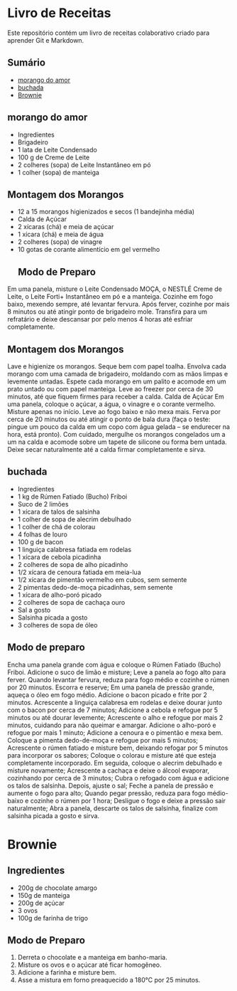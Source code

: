 # Livro de Receitas

Este repositório contém um livro de receitas colaborativo criado para aprender Git e Markdown.

## Sumário
- [morango do amor](receitas/morango-do-amor.md)
- [buchada](receitas/buchada.md)
- [Brownie](receitas/brownie.md)

## morango do amor
- Ingredientes
- Brigadeiro
- 1 lata de Leite Condensado 
- 100 g de Creme de Leite
- 2 colheres (sopa) de Leite Instantâneo em pó
- 1 colher (sopa) de manteiga
 ##  Montagem dos Morangos
- 12 a 15 morangos higienizados e secos (1 bandejinha média)
- Calda de Açúcar
- 2 xícaras (chá) e meia de açúcar
- 1 xícara (chá) e meia de água
- 2 colheres (sopa) de vinagre
- 10 gotas de corante alimentício em gel vermelho
  ## Modo de Preparo
Em uma panela, misture o Leite Condensado MOÇA, o NESTLÉ Creme de Leite, o Leite Forti+ Instantâneo em pó e a manteiga. Cozinhe em fogo baixo, mexendo sempre, até levantar fervura.
Após ferver, cozinhe por mais 8 minutos ou até atingir ponto de brigadeiro mole.
Transfira para um refratário e deixe descansar por pelo menos 4 horas até esfriar completamente.
## Montagem dos Morangos
Lave e higienize os morangos. Seque bem com papel toalha.
Envolva cada morango com uma camada de brigadeiro, moldando com as mãos limpas e levemente untadas.
Espete cada morango em um palito e acomode em um prato untado ou com papel manteiga.
Leve ao freezer por cerca de 30 minutos, até que fiquem firmes para receber a calda.
Calda de Açúcar
Em uma panela, coloque o açúcar, a água, o vinagre e o corante vermelho. Misture apenas no início.
Leve ao fogo baixo e não mexa mais. Ferva por cerca de 20 minutos ou até atingir o ponto de bala dura (faça o teste: pingue um pouco da calda em um copo com água gelada – se endurecer na hora, está pronto).
Com cuidado, mergulhe os morangos congelados um a um na calda e acomode sobre um tapete de silicone ou forma bem untada.
Deixe secar naturalmente até a calda firmar completamente e sirva.

## buchada
- Ingredientes
- 1 kg de Rúmen Fatiado (Bucho) Friboi
- Suco de 2 limões
- 1 xícara de talos de salsinha
- 1 colher de sopa de alecrim debulhado
- 1 colher de chá de colorau
- 4 folhas de louro
- 100 g de bacon
- 1 linguiça calabresa fatiada em rodelas
- 1 xícara de cebola picadinha
- 2 colheres de sopa de alho picadinho
- 1/2 xícara de cenoura fatiada em meia-lua
- 1/2 xícara de pimentão vermelho em cubos, sem semente
- 2 pimentas dedo-de-moça picadinhas, sem semente
- 1 xícara de alho-poró picado
- 2 colheres de sopa de cachaça ouro
- Sal a gosto
- Salsinha picada a gosto
- 3 colheres de sopa de óleo
## Modo de preparo
Encha uma panela grande com água e coloque o Rúmen Fatiado (Bucho) Friboi. Adicione o suco de limão e misture;
Leve a panela ao fogo alto para ferver. Quando levantar fervura, reduza para fogo médio e cozinhe o rúmen por 20 minutos. Escorra e reserve;
Em uma panela de pressão grande, aqueça o óleo em fogo médio. Adicione o bacon picado e frite por 2 minutos. Acrescente a linguiça calabresa em rodelas e deixe dourar junto com o bacon por cerca de 7 minutos;
Adicione a cebola e refogue por 5 minutos ou até dourar levemente;
Acrescente o alho e refogue por mais 2 minutos, cuidando para não queimar e amargar. Adicione o alho-poró e refogue por mais 1 minuto;
Adicione a cenoura e o pimentão e mexa bem. Coloque a pimenta dedo-de-moça e refogue por mais 5 minutos;
Acrescente o rúmen fatiado e misture bem, deixando refogar por 5 minutos para incorporar os sabores;
Coloque o colorau e misture até que esteja completamente incorporado. Em seguida, coloque o alecrim debulhado e misture novamente;
Acrescente a cachaça e deixe o álcool evaporar, cozinhando por cerca de 3 minutos;
Cubra o refogado com água e adicione os talos de salsinha. Depois, ajuste o sal;
Feche a panela de pressão e aumente o fogo para alto;
Quando pegar pressão, reduza para fogo médio-baixo e cozinhe o rúmen por 1 hora;
Desligue o fogo e deixe a pressão sair naturalmente;
Abra a panela, descarte os talos de salsinha, finalize com salsinha picada a gosto e sirva.

# Brownie

## Ingredientes
- 200g de chocolate amargo
- 150g de manteiga
- 200g de açúcar
- 3 ovos
- 100g de farinha de trigo

## Modo de Preparo
1. Derreta o chocolate e a manteiga em banho-maria.
2. Misture os ovos e o açúcar até ficar homogêneo.
3. Adicione a farinha e misture bem.
4. Asse a mistura em forno preaquecido a 180°C por 25 minutos.

 
